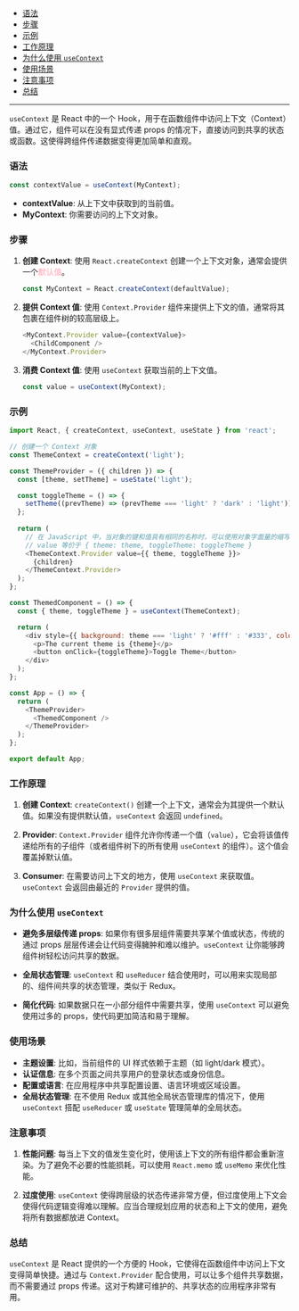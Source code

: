 - [语法](#语法)
- [步骤](#步骤)
- [示例](#示例)
- [工作原理](#工作原理)
- [为什么使用 `useContext`](#为什么使用-usecontext)
- [使用场景](#使用场景)
- [注意事项](#注意事项)
- [总结](#总结)
---

`useContext` 是 React 中的一个 Hook，用于在函数组件中访问上下文（Context）值。通过它，组件可以在没有显式传递 props 的情况下，直接访问到共享的状态或函数。这使得跨组件传递数据变得更加简单和直观。

### 语法
```javascript
const contextValue = useContext(MyContext);
```

- **contextValue**: 从上下文中获取到的当前值。
- **MyContext**: 你需要访问的上下文对象。

### 步骤

1. **创建 Context**:
   使用 `React.createContext` 创建一个上下文对象，通常会提供一个<span style='color:pink'>**默认值**</span>。
   ```javascript
   const MyContext = React.createContext(defaultValue);
   ```

2. **提供 Context 值**:
   使用 `Context.Provider` 组件来提供上下文的值，通常将其包裹在组件树的较高层级上。
   ```javascript
   <MyContext.Provider value={contextValue}>
     <ChildComponent />
   </MyContext.Provider>
   ```

3. **消费 Context 值**:
   使用 `useContext` 获取当前的上下文值。
   ```javascript
   const value = useContext(MyContext);
   ```

### 示例

```javascript
import React, { createContext, useContext, useState } from 'react';

// 创建一个 Context 对象
const ThemeContext = createContext('light');

const ThemeProvider = ({ children }) => {
  const [theme, setTheme] = useState('light');

  const toggleTheme = () => {
    setTheme((prevTheme) => (prevTheme === 'light' ? 'dark' : 'light'));
  };
  
  return (
    // 在 JavaScript 中，当对象的键和值具有相同的名称时，可以使用对象字面量的缩写形式。
    // value 等价于 { theme: theme, toggleTheme: toggleTheme }
    <ThemeContext.Provider value={{ theme, toggleTheme }}>
      {children}
    </ThemeContext.Provider>
  );
};

const ThemedComponent = () => {
  const { theme, toggleTheme } = useContext(ThemeContext);

  return (
    <div style={{ background: theme === 'light' ? '#fff' : '#333', color: theme === 'light' ? '#000' : '#fff' }}>
      <p>The current theme is {theme}</p>
      <button onClick={toggleTheme}>Toggle Theme</button>
    </div>
  );
};

const App = () => {
  return (
    <ThemeProvider>
      <ThemedComponent />
    </ThemeProvider>
  );
};

export default App;
```

### 工作原理

1. **创建 Context**: `createContext()` 创建一个上下文，通常会为其提供一个默认值。如果没有提供默认值，`useContext` 会返回 `undefined`。
   
2. **Provider**: `Context.Provider` 组件允许你传递一个值（`value`），它会将该值传递给所有的子组件（或者组件树下的所有使用 `useContext` 的组件）。这个值会覆盖掉默认值。

3. **Consumer**: 在需要访问上下文的地方，使用 `useContext` 来获取值。`useContext` 会返回由最近的 `Provider` 提供的值。

### 为什么使用 `useContext`

- **避免多层级传递 props**: 如果你有很多层组件需要共享某个值或状态，传统的通过 props 层层传递会让代码变得臃肿和难以维护。`useContext` 让你能够跨组件树轻松访问共享的数据。
  
- **全局状态管理**: `useContext` 和 `useReducer` 结合使用时，可以用来实现局部的、组件间共享的状态管理，类似于 Redux。

- **简化代码**: 如果数据只在一小部分组件中需要共享，使用 `useContext` 可以避免使用过多的 props，使代码更加简洁和易于理解。

### 使用场景

- **主题设置**: 比如，当前组件的 UI 样式依赖于主题（如 light/dark 模式）。
- **认证信息**: 在多个页面之间共享用户的登录状态或身份信息。
- **配置或语言**: 在应用程序中共享配置设置、语言环境或区域设置。
- **全局状态管理**: 在不使用 Redux 或其他全局状态管理库的情况下，使用 `useContext` 搭配 `useReducer` 或 `useState` 管理简单的全局状态。

### 注意事项

1. **性能问题**: 每当上下文的值发生变化时，使用该上下文的所有组件都会重新渲染。为了避免不必要的性能损耗，可以使用 `React.memo` 或 `useMemo` 来优化性能。

2. **过度使用**: `useContext` 使得跨层级的状态传递非常方便，但过度使用上下文会使得代码逻辑变得难以理解。应当合理规划应用的状态和上下文的使用，避免将所有数据都放进 Context。

### 总结
`useContext` 是 React 提供的一个方便的 Hook，它使得在函数组件中访问上下文变得简单快捷。通过与 `Context.Provider` 配合使用，可以让多个组件共享数据，而不需要通过 props 传递。这对于构建可维护的、共享状态的应用程序非常有用。